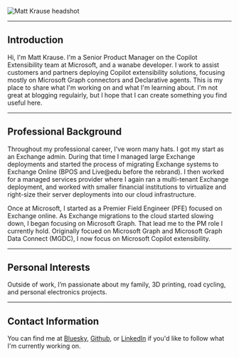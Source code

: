 ﻿---
Title: About Me
Slug: about
Authors: Matt Krause
date: 2025-03-31T22:18:36.241Z
---

![Matt Krause headshot](/images/MattK.jpg)

---

## Introduction

Hi, I'm Matt Krause. I'm a Senior Product Manager on the Copilot Extensibility team at Microsoft, and a wanabe developer. I work to assist customers and
partners deploying Copilot extensibility solutions, focusing mostly on Microsoft Graph connectors and Declarative agents. This is my place to share what
I'm working on and what I'm learning about. I'm not great at blogging regulairly, but I hope that I can create something you find useful here.

---

## Professional Background

Throughout my professional career, I've worn many hats. I got my start as an Exchange admin. During that time I managed large Exchange deployments and
started the process of migrating Exchange systems to Exchange Online (BPOS and Live@edu before the rebrand). I then worked for a managed services provider where
I again ran a multi-tenant Exchange deployment, and worked with smaller financial institutions to virtualize and right-size their server deployments into our
cloud infrastructure.

Once at Microsoft, I started as a Premier Field Engineer (PFE) focused on Exchange online. As Exchange migrations to the cloud started slowing down, I began
focusing on Microsoft Graph. That lead me to the PM role I currently hold. Originally focued on Microsoft Graph and Microsoft Graph Data Connect (MGDC), I
now focus on Microsoft Copilot extensibility.

---

## Personal Interests

Outside of work, I’m passionate about my family, 3D printing, road cycling, and personal electronics projects.

---

## Contact Information

You can find me at [Bluesky]("https://bsky.app/profile/mattckrause.com"), [Github]("https://www.github.com/mattckrause"), or [LinkedIn]("https://www.linkedin.com/in/matthew-krause/") if you'd like to follow what I'm currently working on.
